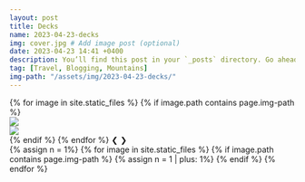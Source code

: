 ```yaml
---
layout: post
title: Decks
name: 2023-04-23-decks
img: cover.jpg # Add image post (optional)
date: 2023-04-23 14:41 +0400
description: You’ll find this post in your `_posts` directory. Go ahead and edit it and re-build the site to see your changes. # Add post description (optional)
tag: [Travel, Blogging, Mountains]
img-path: "/assets/img/2023-04-23-decks/"
---
```


<div class="slideshow-container">
    {% for image in site.static_files %}
    {% if image.path contains page.img-path %}
    <div class="mySlides fade">
        <img src="{{ image.path }}" onclick="zoomIn(this)" class="zoomable">
    </div>
    <div class="overlay" onclick="zoomOut()">
        <img src="{{ image.path }}">
    </div>
    {% endif %}
    {% endfor %}
    <!-- Next and previous buttons -->
    <a class="prev" onclick="plusSlides(-1)"><span>&#10094;</span></a>
    <a class="next" onclick="plusSlides(1)"><span>&#10095;</span></a>
</div>


<div class="slideshow-dots" >
    {% assign n = 1%}
    {% for image in site.static_files %}
    {% if image.path contains page.img-path %}
    <span class="dot" onclick="currentSlide({{ n }})"></span>
    {% assign n = 1 | plus: 1%}
    {% endif %}
    {% endfor %}
</div>

